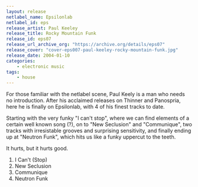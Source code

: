 ```yaml
---
layout: release
netlabel_name: Epsilonlab
netlabel_id: eps
release_artist: Paul Keeley
release_title: Rocky Mountain Funk
release_id: eps07
release_url_archive_org: "https://archive.org/details/eps07"
release_cover: "cover-eps007-paul-keeley-rocky-mountain-funk.jpg"
release_date: 2004-01-10
categories:
    - electronic music
tags:
    - house
---
```

For those familiar with the netlabel scene, Paul Keely is a man who needs no introduction. After his acclaimed releases on Thinner and Panospria, here he is finally on Epsilonlab, with 4 of his finest tracks to date.

Starting with the very funky "I can't stop", where we can find elements of a certain well known song (?), on to "New Seclusion" and "Communique", two tracks with irresistable grooves and surprising sensitivity, and finally ending up at "Neutron Funk", which hits us like a funky uppercut to the teeth.

It hurts, but it hurts good.

1. I Can't (Stop)
2. New Seclusion
3. Communique
4. Neutron Funk
